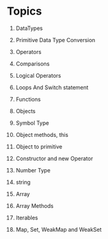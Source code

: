 # Topics

1. DataTypes

2. Primitive Data Type Conversion

3. Operators

4. Comparisons

5. Logical Operators

6. Loops And Switch statement

7. Functions

8. Objects

9. Symbol Type

10. Object methods, this

11. Object to primitive

12. Constructor and new Operator

13. Number Type

14. string

15. Array

16. Array Methods

17. Iterables

18. Map, Set, WeakMap and WeakSet
